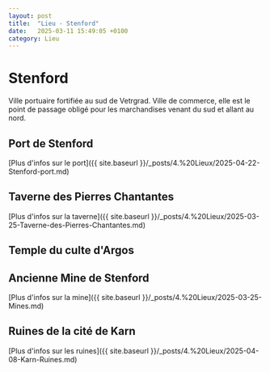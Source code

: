```yaml
---
layout: post
title:  "Lieu - Stenford"
date:   2025-03-11 15:49:05 +0100
category: Lieu
---
```


# Stenford
Ville portuaire fortifiée au sud de Vetrgrad. Ville de commerce, elle est le point de passage obligé pour les marchandises venant du sud et allant au nord.

## Port de Stenford
[Plus d'infos sur le port]({{ site.baseurl }}/_posts/4.%20Lieux/2025-04-22-Stenford-port.md)

## Taverne des Pierres Chantantes
[Plus d'infos sur la taverne]({{ site.baseurl }}/_posts/4.%20Lieux/2025-03-25-Taverne-des-Pierres-Chantantes.md)

## Temple du culte d'Argos


## Ancienne Mine de Stenford
[Plus d'infos sur la mine]({{ site.baseurl }}/_posts/4.%20Lieux/2025-03-25-Mines.md)

## Ruines de la cité de Karn
[Plus d'infos sur les ruines]({{ site.baseurl }}/_posts/4.%20Lieux/2025-04-08-Karn-Ruines.md)